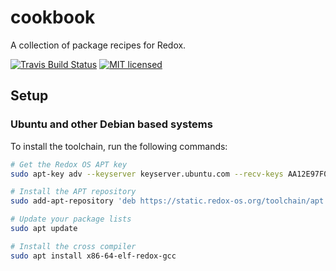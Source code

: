 # cookbook
A collection of package recipes for Redox.

[![Travis Build Status](https://travis-ci.org/redox-os/cookbook.svg?branch=master)](https://travis-ci.org/redox-os/cookbook)
[![MIT licensed](https://img.shields.io/badge/license-MIT-blue.svg)](./LICENSE)

## Setup

### Ubuntu and other Debian based systems

To install the toolchain, run the following commands:
```bash
# Get the Redox OS APT key
sudo apt-key adv --keyserver keyserver.ubuntu.com --recv-keys AA12E97F0881517F

# Install the APT repository
sudo add-apt-repository 'deb https://static.redox-os.org/toolchain/apt /'

# Update your package lists
sudo apt update

# Install the cross compiler
sudo apt install x86-64-elf-redox-gcc
```
